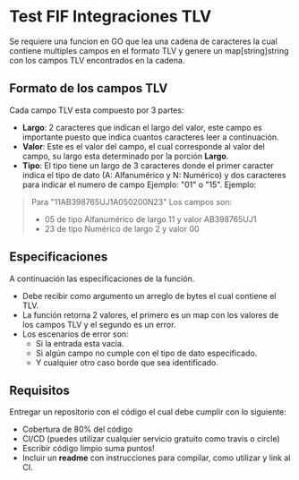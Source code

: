 # Test FIF Integraciones TLV
Se requiere una funcion en GO que lea una cadena de caracteres la cual contiene multiples campos en el formato TLV y genere un map[string]string con los campos TLV encontrados en la cadena.

## Formato de los campos TLV
Cada campo TLV esta compuesto por 3 partes:


 - **Largo**: 2 caracteres que indican el largo del valor, este campo es importante puesto que indica cuantos caracteres leer a continuación.
 - **Valor**: Este es el valor del campo, el cual corresponde al valor del campo, su largo esta determinado por la porción **Largo**.
 - **Tipo**: El tipo tiene un largo de 3 caracteres donde el primer caracter indica el tipo de dato  (A: Alfanumérico y N: Numérico) y dos caracteres para indicar el numero de campo Ejemplo: "01" o "15".
Ejemplo:

> Para "11AB398765UJ1A050200N23" Los campos son:
> - 05 de tipo Alfanumérico de largo 11 y valor AB398765UJ1
> - 23 de tipo Numérico de largo 2 y valor 00

## Especificaciones
A continuación las especificaciones de la función.
- Debe recibir como argumento un arreglo de bytes el cual contiene el TLV.
- La función retorna 2 valores, el primero es un map con los valores de los campos TLV y el segundo es un error.
- Los escenarios de error son:
	- Si la entrada esta vacia.
	- Si algún campo no cumple con el tipo de  dato especificado.
	- Y cualquier otro caso borde que sea identificado.

## Requisitos
Entregar un repositorio con el código el cual debe cumplir con lo siguiente:
 - Cobertura de 80% del código
 - CI/CD (puedes utilizar cualquier servicio gratuito como travis o circle)
 - Escribir código limpio suma puntos!
 - Incluir un **readme** con instrucciones para compilar, como utilizar y link al CI.

 


